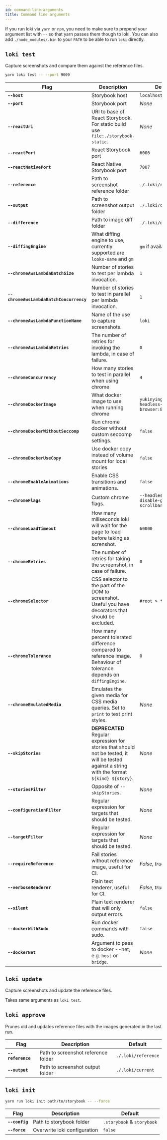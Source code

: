 ```yaml
---
id: command-line-arguments
title: Command line arguments
---
```


If you run loki via `yarn` or `npm`, you need to make sure to prepend your argument list with `--` so that yarn passes them though to loki. You can also add `./node_modules/.bin` to your `PATH` to be able to run `loki` directly.

## `loki test`

Capture screenshots and compare them against the reference files.

```bash
yarn loki test -- --port 9009
```

| Flag                                    | Description                                                                                                                                     | Default                                         |
| --------------------------------------- | ----------------------------------------------------------------------------------------------------------------------------------------------- | ----------------------------------------------- |
| **`--host`**                            | Storybook host                                                                                                                                  | `localhost`                                     |
| **`--port`**                            | Storybook port                                                                                                                                  | _None_                                          |
| **`--reactUri`**                        | URI to base of React Storybook. For static build use `file:./storybook-static`.                                                                 | _None_                                          |
| **`--reactPort`**                       | React Storybook port                                                                                                                            | `6006`                                          |
| **`--reactNativePort`**                 | React Native Storybook port                                                                                                                     | `7007`                                          |
| **`--reference`**                       | Path to screenshot reference folder                                                                                                             | `./.loki/reference`                             |
| **`--output`**                          | Path to screenshot output folder                                                                                                                | `./.loki/current`                               |
| **`--difference`**                      | Path to image diff folder                                                                                                                       | `./.loki/difference`                            |
| **`--diffingEngine`**                   | What diffing engine to use, currently supported are `looks-same` and `gm`                                                                       | `gm` if available                               |
| **`--chromeAwsLambdaBatchSize`**        | Number of stories to test per lambda invocation.                                                                                                | `1`                                             |
| **`--chromeAwsLambdaBatchConcurrency`** | Number of stories to test in parallel per lambda invocation.                                                                                    | `1`                                             |
| **`--chromeAwsLambdaFunctionName`**     | Name of the use to capture screenshots.                                                                                                         | `loki`                                          |
| **`--chromeAwsLambdaRetries`**          | The number of retries for invoking the lambda, in case of failure.                                                                              | `0`                                             |
| **`--chromeConcurrency`**               | How many stories to test in parallel when using chrome                                                                                          | `4`                                             |
| **`--chromeDockerImage`**               | What docker image to use when running chrome                                                                                                    | `yukinying/chrome-headless-browser:85.0.4181.8` |
| **`--chromeDockerWithoutSeccomp`**      | Run chrome docker without custom seccomp settings.                                                                                              | `false`                                         |
| **`--chromeDockerUseCopy`**             | Use docker copy instead of volume mount for local stories                                                                                       | `false`                                         |
| **`--chromeEnableAnimations`**          | Enable CSS transitions and animations.                                                                                                          | `false`                                         |
| **`--chromeFlags`**                     | Custom chrome flags.                                                                                                                            | `--headless --disable-gpu --hide-scrollbars`    |
| **`--chromeLoadTimeout`**               | How many miliseconds loki will wait for the page to load before taking as screnshot.                                                            | `60000`                                         |
| **`--chromeRetries`**                   | The number of retries for taking the screenshot, in case of failure.                                                                            | `0`                                             |
| **`--chromeSelector`**                  | CSS selector to the part of the DOM to screenshot. Useful you have decorators that should be excluded.                                          | `#root > *`                                     |
| **`--chromeTolerance`**                 | How many percent tolerated difference compared to reference image. Behaviour of tolerance depends on `diffingEngine`.                           | `0`                                             |
| **`--chromeEmulatedMedia`**             | Emulates the given media for CSS media queries. Set to `print` to test print styles.                                                            | _None_                                          |
| **`--skipStories`**                     | **DEPRECATED** Regular expression for stories that should not be tested, it will be tested against a string with the format `${kind} ${story}`. | _None_                                          |
| **`--storiesFilter`**                   | Opposite of `--skipStories`.                                                                                                                    | _None_                                          |
| **`--configurationFilter`**             | Regular expression for targets that should be tested.                                                                                           | _None_                                          |
| **`--targetFilter`**                    | Regular expression for targets that should be tested.                                                                                           | _None_                                          |
| **`--requireReference`**                | Fail stories without reference image, useful for CI.                                                                                            | _False, true for CI_                            |
| **`--verboseRenderer`**                 | Plain text renderer, useful for CI.                                                                                                             | _False, true for CI_                            |
| **`--silent`**                          | Plain text renderer that will only output errors.                                                                                               | `false`                                         |
| **`--dockerWithSudo`**                  | Run docker commands with sudo.                                                                                                                  | `false`                                         |
| **`--dockerNet`**                       | Argument to pass to docker --net, e.g. `host` or `bridge`.                                                                                      | _None_                                          |

## `loki update`

Capture screenshots and update the reference files.

Takes same arguments as `loki test`.

## `loki approve`

Prunes old and updates reference files with the images generated in the last run.

| Flag              | Description                         | Default             |
| ----------------- | ----------------------------------- | ------------------- |
| **`--reference`** | Path to screenshot reference folder | `./.loki/reference` |
| **`--output`**    | Path to screenshot output folder    | `./.loki/current`   |

## `loki init`

```bash
yarn run loki init path/to/storybook -- --force
```

| Flag           | Description                  | Default                    |
| -------------- | ---------------------------- | -------------------------- |
| **`--config`** | Path to storybook folder     | `.storybook` & `storybook` |
| **`--force`**  | Overwrite loki configuration | `false`                    |
